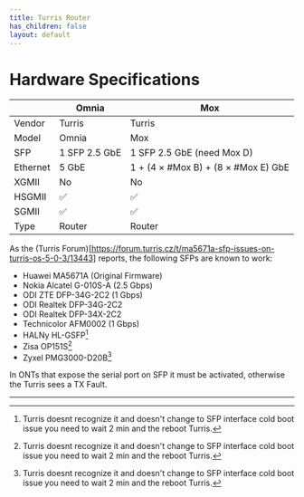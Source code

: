 ```yaml
---
title: Turris Router
has_children: false
layout: default
---
```


# Hardware Specifications

|          | Omnia         | Mox                                 |
| -------- | ------------- | ----------------------------------- |
| Vendor   | Turris        | Turris                              |
| Model    | Omnia         | Mox                                 |
| SFP      | 1 SFP 2.5 GbE | 1 SFP 2.5 GbE (need Mox D)          |
| Ethernet | 5 GbE         | 1 + (4 × #Mox B) + (8 × #Mox E) GbE |
| XGMII    | No            | No                                  |
| HSGMII   | ✅            | ✅                                  |
| SGMII    | ✅            | ✅                                  |
| Type     | Router        | Router                              |


As the (Turris Forum)[https://forum.turris.cz/t/ma5671a-sfp-issues-on-turris-os-5-0-3/13443] reports, the following SFPs are known to work:
- Huawei MA5671A (Original Firmware)
- Nokia Alcatel G-010S-A (2.5 Gbps)
- ODI ZTE DFP-34G-2C2 (1 Gbps)
- ODI Realtek DFP-34G-2C2
- ODI Realtek DFP-34X-2C2
- Technicolor AFM0002 (1 Gbps)
- HALNy HL-GSFP[^2min]
- Zisa OP151S[^2min]
- Zyxel PMG3000-D20B[^2min]

In ONTs that expose the serial port on SFP it must be activated, otherwise the Turris sees a TX Fault.


<hr>

[^2min]: Turris doesnt recognize it and doesn't change to SFP interface cold boot issue you need to wait 2 min and the reboot Turris.

